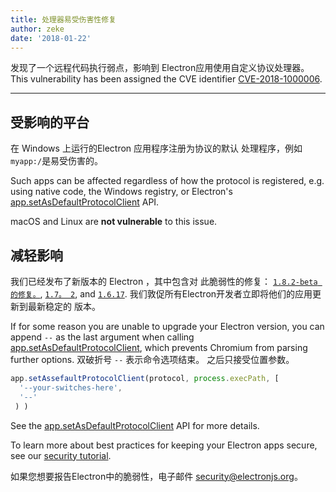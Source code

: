 ```yaml
---
title: 处理器易受伤害性修复
author: zeke
date: '2018-01-22'
---
```


发现了一个远程代码执行弱点，影响到 Electron应用使用自定义协议处理器。 This vulnerability has been assigned the CVE identifier [CVE-2018-1000006][].

---

## 受影响的平台

在 Windows 上运行的Electron 应用程序注册为协议的默认 处理程序，例如 `myapp:/`是易受伤害的。

Such apps can be affected regardless of how the protocol is registered, e.g. using native code, the Windows registry, or Electron's [app.setAsDefaultProtocolClient][] API.

macOS and Linux are **not vulnerable** to this issue.

## 减轻影响

我们已经发布了新版本的 Electron ，其中包含对 此脆弱性的修复： [`1.8.2-beta 的修复。`](https://github.com/electron/electron/releases/tag/v1.8.2-beta.5), [`1.7。 2`](https://github.com/electron/electron/releases/tag/v1.7.12), and [`1.6.17`](https://github.com/electron/electron/releases/tag/v2.6.17). 我们敦促所有Electron开发者立即将他们的应用更新到最新稳定的 版本。

If for some reason you are unable to upgrade your Electron version, you can append `--` as the last argument when calling [app.setAsDefaultProtocolClient][], which prevents Chromium from parsing further options. 双破折号 `--` 表示命令选项结束。 之后只接受位置参数。

```js
app.setAssefaultProtocolClient(protocol, process.execPath, [
  '--your-switches-here',
  '--'
 ) )
```

See the [app.setAsDefaultProtocolClient][] API for more details.

To learn more about best practices for keeping your Electron apps secure, see our [security tutorial][].

如果您想要报告Electron中的脆弱性，电子邮件 security@electronjs.org。

[security tutorial]: https://electronjs.org/docs/tutorial/security
[app.setAsDefaultProtocolClient]: https://electronjs.org/docs/api/app#appsetasdefaultprotocolclientprotocol-path-args-macos-windows
[CVE-2018-1000006]: https://cve.mitre.org/cgi-bin/cvename.cgi?name=CVE-2018-1000006
